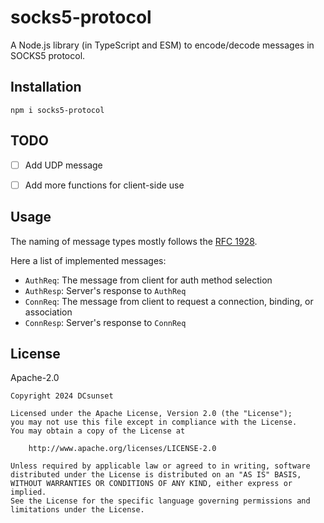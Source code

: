# socks5-protocol

A Node.js library (in TypeScript and ESM) to encode/decode messages in SOCKS5 protocol.


## Installation

```
npm i socks5-protocol
```


## TODO

- [ ] Add UDP message
- [ ] Add more functions for client-side use


## Usage

The naming of message types mostly follows the [RFC 1928](https://www.rfc-editor.org/rfc/rfc1928).

Here a list of implemented messages:

- `AuthReq`: The message from client for auth method selection
- `AuthResp`: Server's response to `AuthReq`
- `ConnReq`: The message from client to request a connection, binding, or association
- `ConnResp`: Server's response to `ConnReq`


## License

Apache-2.0

```
Copyright 2024 DCsunset

Licensed under the Apache License, Version 2.0 (the "License");
you may not use this file except in compliance with the License.
You may obtain a copy of the License at

    http://www.apache.org/licenses/LICENSE-2.0

Unless required by applicable law or agreed to in writing, software
distributed under the License is distributed on an "AS IS" BASIS,
WITHOUT WARRANTIES OR CONDITIONS OF ANY KIND, either express or implied.
See the License for the specific language governing permissions and
limitations under the License.
```
